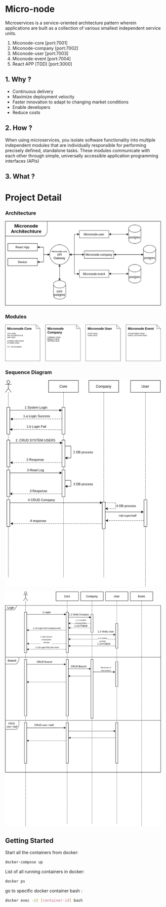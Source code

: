# Micro-node

Microservices is a service-oriented architecture pattern wherein applications are built as a collection of various smallest independent service units.

<ol>
<li>Miconode-core [port:7001]</li>
<li>Miconode-company [port:7002]</li>
<li>Miconode-user [port:7003]</li>
<li>Miconode-event [port:7004]</li>
<li>React APP [TDD] [port:3000]</li>
</ol>

## 1. Why ?

<ul>
<li>Continuous delivery</li>
<li>Maximize deployment velocity</li>
<li>Faster innovation to adapt to changing market conditions</li>
<li>Enable developers</li>
<li>Reduce costs</li>
</ul>

## 2. How ? 
When using microservices, you isolate software functionality into multiple independent modules that are individually responsible for performing precisely defined, standalone tasks. These modules communicate with each other through simple, universally accessible application programming interfaces (APIs)

## 3. What ?


# Project Detail

### Architecture

![GitHub Logo](/img/micronodeArch.png)

### Modules

![GitHub Logo](/img/modulesDetail.png)

### Sequence Diagram

![GitHub Logo](/img/SystemSeqDiag.png)

![GitHub Logo](/img/userSeqDiag.png)


## Getting Started

Start all the containers from docker:

```sh
docker-compose up
```

List of all running containers in docker:

```sh
docker ps
```

go to specific docker container bash : 

```sh
docker exec -it [container-id] bash
```
